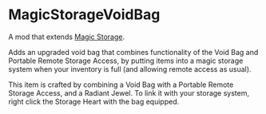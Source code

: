 # MagicStorageVoidBag

A mod that extends [Magic Storage](https://github.com/blushiemagic/MagicStorage).

Adds an upgraded void bag that combines functionality of the Void Bag and Portable Remote Storage Access, by putting items into a magic storage system when your inventory is full (and allowing remote access as usual).

This item is crafted by combining a Void Bag with a Portable Remote Storage Access, and a Radiant Jewel. To link it with your storage system, right click the Storage Heart with the bag equipped.
